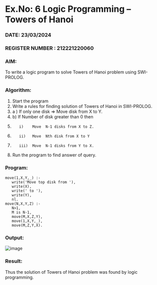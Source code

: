 # Ex.No: 6   Logic Programming – Towers of Hanoi   
### DATE: 23/03/2024                                                                            
### REGISTER NUMBER : 212221220060
### AIM: 
To  write  a logic program  to solve Towers of Hanoi problem  using SWI-PROLOG. 
### Algorithm:
1. Start the program
2.  Write a rules for finding solution of Towers of Hanoi in SWI-PROLOG.
3.  a )	If only one disk  => Move disk from X to Y.
4.  b)	If Number of disk greater than 0 then
5.        i)	Move  N-1 disks from X to Z.
6.        ii)	Move  Nth disk from X to Y
7.        iii)	Move  N-1 disks from Y to X.
8. Run the program  to find answer of  query.

### Program:
```
move(1,X,Y,_) :- 
   write('Move top disk from '), 
   write(X), 
   write(' to '), 
   write(Y), 
   nl. 
move(N,X,Y,Z) :- 
   N>1, 
   M is N-1, 
   move(M,X,Z,Y), 
   move(1,X,Y,_), 
   move(M,Z,Y,X).
```
### Output:
![image](https://github.com/Naadira/AI_Lab_2023-24/assets/128135126/defb401d-5004-4ccc-96aa-48915fc9aa5a)
### Result:
Thus the solution of Towers of Hanoi problem was found by logic programming.
